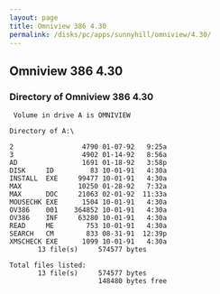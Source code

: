 ```yaml
---
layout: page
title: Omniview 386 4.30
permalink: /disks/pc/apps/sunnyhill/omniview/4.30/
---
```


Omniview 386 4.30
---

### Directory of Omniview 386 4.30

	 Volume in drive A is OMNIVIEW   

	Directory of A:\

	2                 4790 01-07-92   9:25a
	3                 4902 01-14-92   8:56a
	AD                1691 01-18-92   3:58p
	DISK     ID         83 10-01-91   4:30a
	INSTALL  EXE     99477 10-01-91   4:30a
	MAX              10250 01-28-92   7:32a
	MAX      DOC     21063 02-01-92  11:33a
	MOUSECHK EXE      1504 10-01-91   4:30a
	OV386    001    364852 10-01-91   4:30a
	OV386    INF     63280 10-01-91   4:30a
	READ     ME        753 10-01-91   4:30a
	SEARCH   CM        833 08-31-91  12:39p
	XMSCHECK EXE      1099 10-01-91   4:30a
	       13 file(s)     574577 bytes

	Total files listed:
	       13 file(s)     574577 bytes
	                      148480 bytes free
